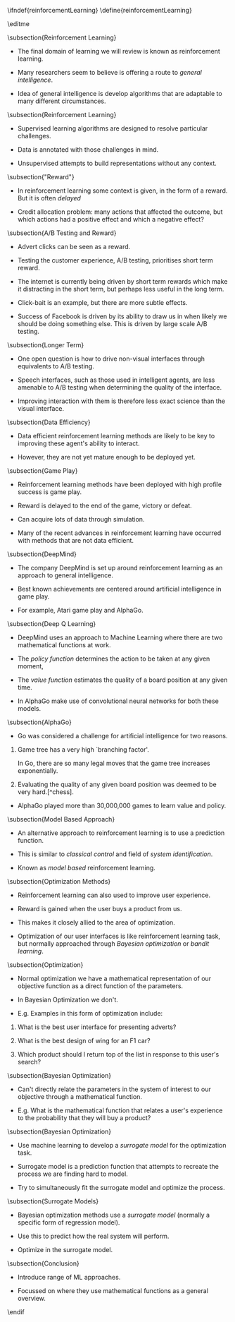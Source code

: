\ifndef{reinforcementLearning}
\define{reinforcementLearning}

\editme

\subsection{Reinforcement Learning}

* The final domain of learning we will review is known as reinforcement learning. 

* Many researchers seem to believe is offering a route to *general intelligence*.

* Idea of general intelligence is develop algorithms that are adaptable to many different circumstances.

\subsection{Reinforcement Learning}

* Supervised learning algorithms are designed to resolve particular challenges.

* Data is annotated with those challenges in mind.

* Unsupervised attempts to build representations without any context. 

\subsection{"Reward"}

* In reinforcement learning some context is given, in the form of a reward. But it is often *delayed*

* Credit allocation problem: many actions that affected the outcome, but which actions had a positive effect and which a negative effect?

\subsection{A/B Testing and Reward}

* Advert clicks can be seen as a reward.

* Testing the customer experience, A/B testing, prioritises short term reward.

* The internet is currently being driven by short term rewards which make it distracting in the short term, but perhaps less useful in the long term.

* Click-bait is an example, but there are more subtle effects.

* Success of Facebook is driven by its ability to draw us in when likely we should be doing something else. This is driven by large scale A/B testing. 

\subsection{Longer Term}

* One open question is how to drive non-visual interfaces through equivalents to A/B testing.

* Speech interfaces, such as those used in intelligent agents, are less amenable to A/B testing when determining the quality of the interface.

* Improving interaction with them is therefore less exact science than the visual interface.

\subsection{Data Efficiency}

* Data efficient reinforcement learning methods are likely to be key to improving these agent's ability to interact.

* However, they are not yet mature enough to be deployed yet. 

\subsection{Game Play}

* Reinforcement learning methods have been deployed with high profile success is game play.

* Reward is delayed to the end of the game, victory or defeat.

* Can acquire lots of data through simulation.

* Many of the recent advances in reinforcement learning have occurred with methods that are not data efficient. 

\subsection{DeepMind}

* The company DeepMind is set up around reinforcement learning as an approach to general intelligence.

* Best known achievements are centered around artificial intelligence in game play.

* For example, Atari game play and AlphaGo. 

\subsection{Deep Q Learning}

* DeepMind uses an approach to Machine Learning where there are two mathematical functions at work.

* The *policy function* determines the action to be taken at any given moment,

* The *value function* estimates the quality of a board position at any given time.

* In AlphaGo make use of convolutional neural networks for both these models. 

\subsection{AlphaGo}

* Go was considered a challenge for artificial intelligence for two reasons.

1. Game tree has a very high `branching factor'.

    In Go, there are so many legal moves that the game tree increases exponentially. 

2. Evaluating the quality of any given board position was deemed to be very hard.[^chess].

* AlphaGo played more than 30,000,000 games to learn value and policy.

\subsection{Model Based Approach}

* An alternative approach to reinforcement learning is to use a prediction function.

* This is similar to *classical control* and field of *system identification*.

* Known as *model based* reinforcement learning.

\subsection{Optimization Methods}

* Reinforcement learning can also used to improve user experience.

* Reward is gained when the user buys a product from us.

* This makes it closely allied to the area of optimization.

* Optimization of our user interfaces is like reinforcement learning task, but normally approached through *Bayesian optimization* or *bandit learning*.

\subsection{Optimization}

* Normal optimization we have a mathematical representation of our objective function as a direct function of the parameters.

* In Bayesian Optimization we don't.

* E.g. Examples in this form of optimization include:

1. What is the best user interface for presenting adverts?

2. What is the best design of wing for an F1 car?

3. Which product should I return top of the list in response to this user's search?

\subsection{Bayesian Optimization}

* Can't directly relate the parameters in the system of interest to our objective through a mathematical function.

* E.g. What is the mathematical function that relates a user's experience to the probability that they will buy a product? 

\subsection{Bayesian Optimization}

* Use machine learning to develop a  *surrogate model* for the optimization task.

* Surrogate model is a prediction function that attempts to recreate the process we are finding hard to model.

* Try to simultaneously fit the surrogate model and optimize the process.

\subsection{Surrogate Models}

* Bayesian optimization methods use a *surrogate model* (normally a specific form of regression model).

* Use this to predict how the real system will perform.

* Optimize in the surrogate model. 


\subsection{Conclusion}

* Introduce range of ML approaches.

* Focussed on where they use mathematical functions as a general overview.

\endif
